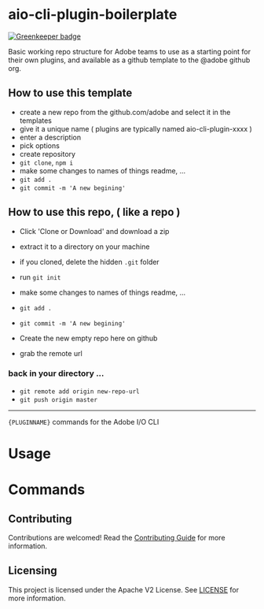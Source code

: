 # aio-cli-plugin-boilerplate

[![Greenkeeper badge](https://badges.greenkeeper.io/adobe/aio-cli-base-command.svg)](https://greenkeeper.io/)

Basic working repo structure for Adobe teams to use as a starting point for their own plugins, and available as a github template to the @adobe github org.

## How to use this template

- create a new repo from the github.com/adobe and select it in the templates
- give it a unique name ( plugins are typically named aio-cli-plugin-xxxx )
- enter a description
- pick options
- create repository
- `git clone`, `npm i`
- make some changes to names of things readme, ...
- `git add .`
- `git commit -m 'A new begining'`

## How to use this repo, ( like a repo )

- Click 'Clone or Download' and download a zip
- extract it to a directory on your machine
- if you cloned, delete the hidden `.git` folder
- run `git init`
- make some changes to names of things readme, ...
- `git add .`
- `git commit -m 'A new begining'`

- Create the new empty repo here on github
- grab the remote url 

### back in your directory ...
- `git remote add origin new-repo-url`
- `git push origin master`

---

`{PLUGINNAME}` commands for the Adobe I/O CLI

<!-- toc -->
<!-- tocstop -->
# Usage
<!-- usage -->
<!-- usagestop -->
# Commands
<!-- commands -->
<!-- commandsstop -->

## Contributing

Contributions are welcomed! Read the [Contributing Guide](CONTRIBUTING.md) for more information.

## Licensing

This project is licensed under the Apache V2 License. See [LICENSE](LICENSE) for more information.
